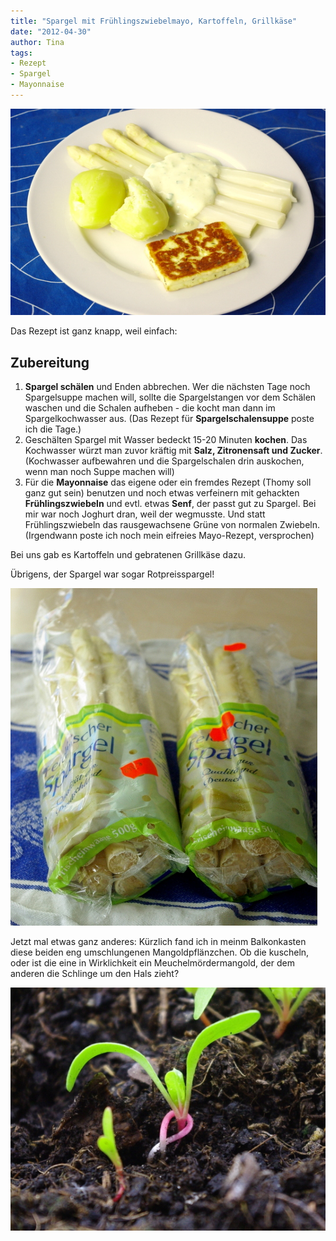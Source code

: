 ```yaml
---
title: "Spargel mit Frühlingszwiebelmayo, Kartoffeln, Grillkäse"
date: "2012-04-30" 
author: Tina
tags:
- Rezept
- Spargel
- Mayonnaise
---
```


![spargel_bratkäse](images/spargel_bratkc3a4se.jpg)

Das Rezept ist ganz knapp, weil einfach:

## Zubereitung

1. **Spargel schälen** und Enden abbrechen. Wer die nächsten Tage noch Spargelsuppe machen will, sollte die Spargelstangen vor dem Schälen waschen und die Schalen aufheben - die kocht man dann im Spargelkochwasser aus. (Das Rezept für **Spargelschalensuppe** poste ich die Tage.)
2. Geschälten Spargel mit Wasser bedeckt 15-20 Minuten **kochen**. Das Kochwasser würzt man zuvor kräftig mit **Salz, Zitronensaft und Zucker**. (Kochwasser aufbewahren und die Spargelschalen drin auskochen, wenn man noch Suppe machen will)
3. Für die **Mayonnaise** das eigene oder ein fremdes Rezept (Thomy soll ganz gut sein) benutzen und noch etwas verfeinern mit gehackten **Frühlingszwiebeln** und evtl. etwas **Senf**, der passt gut zu Spargel. Bei mir war noch Joghurt dran, weil der wegmusste. Und statt Frühlingszwiebeln das rausgewachsene Grüne von normalen Zwiebeln. (Irgendwann poste ich noch mein eifreies Mayo-Rezept, versprochen)

Bei uns gab es Kartoffeln und gebratenen Grillkäse dazu.

Übrigens, der Spargel war sogar Rotpreisspargel!

![](images/rotpreisspargel.jpg "Rotpreisspargel")

Jetzt mal etwas ganz anderes: Kürzlich fand ich in meinm Balkonkasten diese beiden eng umschlungenen Mangoldpflänzchen. Ob die kuscheln, oder ist die eine in Wirklichkeit ein Meuchelmördermangold, der dem anderen die Schlinge um den Hals zieht?

![meuchelmangold](images/meuchelmangold.jpg)
